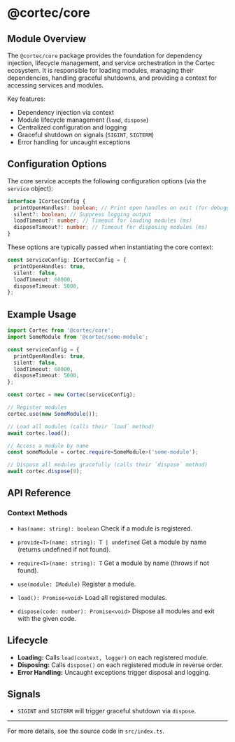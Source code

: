 # @cortec/core

## Module Overview

The `@cortec/core` package provides the foundation for dependency injection, lifecycle management, and service orchestration in the Cortec ecosystem. It is responsible for loading modules, managing their dependencies, handling graceful shutdowns, and providing a context for accessing services and modules.

Key features:

- Dependency injection via context
- Module lifecycle management (`load`, `dispose`)
- Centralized configuration and logging
- Graceful shutdown on signals (`SIGINT`, `SIGTERM`)
- Error handling for uncaught exceptions

## Configuration Options

The core service accepts the following configuration options (via the `service` object):

```typescript
interface ICortecConfig {
  printOpenHandles?: boolean; // Print open handles on exit (for debugging)
  silent?: boolean; // Suppress logging output
  loadTimeout?: number; // Timeout for loading modules (ms)
  disposeTimeout?: number; // Timeout for disposing modules (ms)
}
```

These options are typically passed when instantiating the core context:

```typescript
const serviceConfig: ICortecConfig = {
  printOpenHandles: true,
  silent: false,
  loadTimeout: 60000,
  disposeTimeout: 5000,
};
```

## Example Usage

```typescript
import Cortec from '@cortec/core';
import SomeModule from '@cortec/some-module';

const serviceConfig = {
  printOpenHandles: true,
  silent: false,
  loadTimeout: 60000,
  disposeTimeout: 5000,
};

const cortec = new Cortec(serviceConfig);

// Register modules
cortec.use(new SomeModule());

// Load all modules (calls their `load` method)
await cortec.load();

// Access a module by name
const someModule = cortec.require<SomeModule>('some-module');

// Dispose all modules gracefully (calls their `dispose` method)
await cortec.dispose(0);
```

## API Reference

### Context Methods

- `has(name: string): boolean`
  Check if a module is registered.

- `provide<T>(name: string): T | undefined`
  Get a module by name (returns undefined if not found).

- `require<T>(name: string): T`
  Get a module by name (throws if not found).

- `use(module: IModule)`
  Register a module.

- `load(): Promise<void>`
  Load all registered modules.

- `dispose(code: number): Promise<void>`
  Dispose all modules and exit with the given code.

## Lifecycle

- **Loading:** Calls `load(context, logger)` on each registered module.
- **Disposing:** Calls `dispose()` on each registered module in reverse order.
- **Error Handling:** Uncaught exceptions trigger disposal and logging.

## Signals

- `SIGINT` and `SIGTERM` will trigger graceful shutdown via `dispose`.

---

For more details, see the source code in `src/index.ts`.
